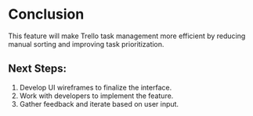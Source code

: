 # Conclusion

This feature will make Trello task management more efficient by reducing manual sorting and improving task prioritization.

## Next Steps:
1. Develop UI wireframes to finalize the interface.
2. Work with developers to implement the feature.
3. Gather feedback and iterate based on user input.

